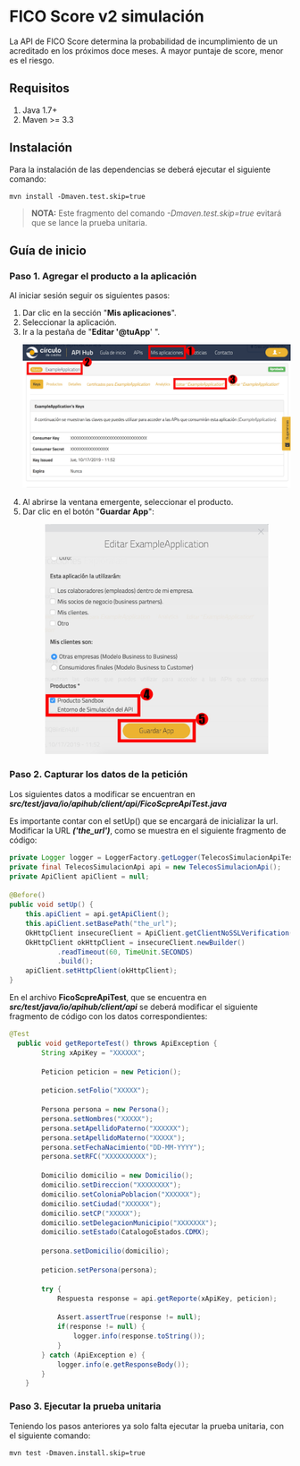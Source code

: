 # FICO Score v2 simulación


La API de FICO Score determina la probabilidad de incumplimiento de un acreditado en los próximos doce meses. A mayor puntaje de score, menor es el riesgo.

## Requisitos

1. Java 1.7+
2. Maven >= 3.3

## Instalación

Para la instalación de las dependencias se deberá ejecutar el siguiente comando:
```shell
mvn install -Dmaven.test.skip=true
```

> **NOTA:** Este fragmento del comando *-Dmaven.test.skip=true* evitará que se lance la prueba unitaria.


## Guía de inicio

### Paso 1. Agregar el producto a la aplicación

Al iniciar sesión seguir os siguientes pasos:

 1. Dar clic en la sección "**Mis aplicaciones**".
 2. Seleccionar la aplicación.
 3. Ir a la pestaña de "**Editar '@tuApp**' ".
    <p align="center">
      <img src="https://github.com/APIHub-CdC/imagenes-cdc/blob/master/edit_applications.jpg" width="900">
    </p>
 4. Al abrirse la ventana emergente, seleccionar el producto.
 5. Dar clic en el botón "**Guardar App**":
    <p align="center">
      <img src="https://github.com/APIHub-CdC/imagenes-cdc/blob/master/selected_product.jpg" width="400">
    </p>

### Paso 2. Capturar los datos de la petición

Los siguientes datos a modificar se encuentran en ***src/test/java/io/apihub/client/api/FicoScpreApiTest.java***

Es importante contar con el setUp() que se encargará de inicializar la url. Modificar la URL ***('the_url')***, como se muestra en el siguiente fragmento de código:

```java
private Logger logger = LoggerFactory.getLogger(TelecosSimulacionApiTest.class.getName());
private final TelecosSimulacionApi api = new TelecosSimulacionApi(); 
private ApiClient apiClient = null;

@Before()
public void setUp() {
	this.apiClient = api.getApiClient();
	this.apiClient.setBasePath("the_url");
	OkHttpClient insecureClient = ApiClient.getClientNoSSLVerification();
	OkHttpClient okHttpClient = insecureClient.newBuilder()
			.readTimeout(60, TimeUnit.SECONDS)
			.build();
	apiClient.setHttpClient(okHttpClient);	
} 
```

En el archivo **FicoScpreApiTest**, que se encuentra en ***src/test/java/io/apihub/client/api*** se deberá modificar el siguiente fragmento de código con los datos correspondientes:

```java
@Test
  public void getReporteTest() throws ApiException {
        String xApiKey = "XXXXXX";

        Peticion peticion = new Peticion();

        peticion.setFolio("XXXXX");

        Persona persona = new Persona();
        persona.setNombres("XXXXX");
        persona.setApellidoPaterno("XXXXXX");
        persona.setApellidoMaterno("XXXXX");
        persona.setFechaNacimiento("DD-MM-YYYY");
        persona.setRFC("XXXXXXXXXX");

        Domicilio domicilio = new Domicilio();
        domicilio.setDireccion("XXXXXXXX");
        domicilio.setColoniaPoblacion("XXXXXX");
        domicilio.setCiudad("XXXXXX");
        domicilio.setCP("XXXXX");
        domicilio.setDelegacionMunicipio("XXXXXXX");
        domicilio.setEstado(CatalogoEstados.CDMX);

        persona.setDomicilio(domicilio);

        peticion.setPersona(persona);

        try {
            Respuesta response = api.getReporte(xApiKey, peticion);

            Assert.assertTrue(response != null);
            if(response != null) {
                logger.info(response.toString());
            }
        } catch (ApiException e) {
            logger.info(e.getResponseBody());
        }
    }
```

### Paso 3. Ejecutar la prueba unitaria

Teniendo los pasos anteriores ya solo falta ejecutar la prueba unitaria, con el siguiente comando:

```shell
mvn test -Dmaven.install.skip=true
```

